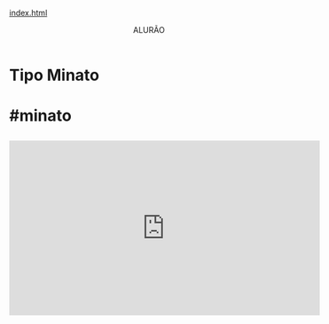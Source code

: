 [index.html](https://github.com/user-attachments/files/22006083/index.html)
<body>

<header>ALURÃO</header>


<h1>Tipo Minato <h1>
</p>#minato</p>


                                                                                                                                            
<iframe width="560" height="315" src="https://www.youtube.com/embed/IaRYwEECq-E?si=4gM_ZfhoGPvFYweI" title="YouTube video player" frameborder="0" allow="accelerometer; autoplay; clipboard-write; encrypted-media; gyroscope; picture-in-picture; web-share" referrerpolicy="strict-origin-when-cross-origin" allowfullscreen></iframe>



<body>
